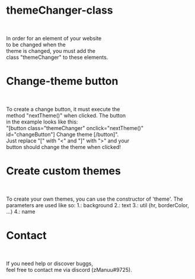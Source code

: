 # themeChanger-class
<br >

In order for an element of your website<br>
to be changed when the<br>
theme is changed, you must add the<br>
class "themeChanger" to these elements.
<br />

# Change-theme button
<br >

To create a change button, it must execute the<br>
method "nextTheme()" when clicked. The button<br>
in the example looks like this:<br>
"[button class="themeChanger" onclick="nextTheme()" id="changeButton"] Change theme [/button]".<br>
Just replace "[" with "<" and "]" with ">" and your<br>
button should change the theme when clicked!
<br />

# Create custom themes
<br >

To create your own themes, you can use the constructor of 'theme'.
  The parameters are used like so:
  1.: background
  2.: text
  3.: util (hr, borderColor, ...)
  4.: name
<br />

# Contact
<br >

If you need help or discover buggs,<br>
feel free to contact me via discord (zManuu#9725).
